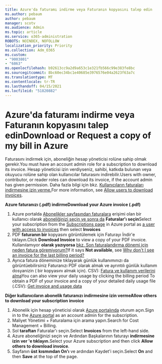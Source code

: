 ```yaml
---
title: Azure'da faturamı indirme veya Faturanın kopyasını talep edin
ms.author: pebaum
author: pebaum
manager: scotv
ms.audience: Admin
ms.topic: article
ms.service: o365-administration
ROBOTS: NOINDEX, NOFOLLOW
localization_priority: Priority
ms.collection: Adm_O365
ms.custom:
- "9003801"
- "6863"
ms.openlocfilehash: b92613cc9a2d9a653c1e321fb566c99e383fe8bc
ms.sourcegitcommit: 8bc60ec34bc1e40685e3976576e04a2623f63a7c
ms.translationtype: MT
ms.contentlocale: tr-TR
ms.lasthandoff: 04/15/2021
ms.locfileid: "51820882"
---
```

# <a name="download-or-request-a-copy-of-my-bill-in-azure"></a><span data-ttu-id="4363b-102">Azure'da faturamı indirme veya Faturanın kopyasını talep edin</span><span class="sxs-lookup"><span data-stu-id="4363b-102">Download or Request a copy of my bill in Azure</span></span>

<span data-ttu-id="4363b-103">Faturasını indirmek için, aboneliğin hesap yöneticisi rolüne sahip olmak gerekir.</span><span class="sxs-lookup"><span data-stu-id="4363b-103">You must have an account admin role for a subscription to download its invoice.</span></span> <span data-ttu-id="4363b-104">Hesap yöneticisi izin verdiyseniz, sahibi, katkıda bulunan veya okuyucu rolüne sahip olan kullanıcılar faturasını indirebilir.</span><span class="sxs-lookup"><span data-stu-id="4363b-104">Users with owner, contributor, or reader roles can download its invoice, if the account admin has given permission.</span></span> <span data-ttu-id="4363b-105">Daha fazla bilgi için bkz. [Kullanıcıların faturaları indirmesine izin verme.](https://docs.microsoft.com/azure/cost-management-billing/manage/manage-billing-access#opt-in)</span><span class="sxs-lookup"><span data-stu-id="4363b-105">For more information, see [Allow users to download invoices](https://docs.microsoft.com/azure/cost-management-billing/manage/manage-billing-access#opt-in).</span></span>

<span data-ttu-id="4363b-106">**Azure faturanızı (.pdf) indirme**</span><span class="sxs-lookup"><span data-stu-id="4363b-106">**Download your Azure invoice (.pdf)**</span></span>

1. <span data-ttu-id="4363b-107">Azure portalda [Abonelikler sayfasından faturalara](https://portal.azure.com/#blade/Microsoft_Azure_Billing/SubscriptionsBlade) erişimi olan bir kullanıcı olarak [aboneliğinizi seçin ve sonra da](https://docs.microsoft.com/azure/cost-management-billing/manage/manage-billing-access?WT.mc_id=Portal-Microsoft_Azure_Support) **Faturalar'ı seçin**</span><span class="sxs-lookup"><span data-stu-id="4363b-107">Select your subscription from the [Subscriptions page](https://portal.azure.com/#blade/Microsoft_Azure_Billing/SubscriptionsBlade) in Azure portal as [a user with access to invoices](https://docs.microsoft.com/azure/cost-management-billing/manage/manage-billing-access?WT.mc_id=Portal-Microsoft_Azure_Support) then select **Invoices**</span></span>
2. <span data-ttu-id="4363b-108">PDF **faturanın bir** kopyasını görüntülemek için Faturayı İndir'e tıklayın.</span><span class="sxs-lookup"><span data-stu-id="4363b-108">Click **Download Invoice** to view a copy of your PDF invoice.</span></span> <span data-ttu-id="4363b-109">Kullanılamıyor **olarak yazıyorsa** [bkz. Son faturalandırma dönemi için neden fatura göremiyorum?](https://docs.microsoft.com/azure/cost-management-billing/manage/download-azure-invoice-daily-usage-date?WT.mc_id=Portal-Microsoft_Azure_Support#noinvoice)</span><span class="sxs-lookup"><span data-stu-id="4363b-109">If it says **Not available**, see [Why don't I see an invoice for the last billing period?](https://docs.microsoft.com/azure/cost-management-billing/manage/download-azure-invoice-daily-usage-date?WT.mc_id=Portal-Microsoft_Azure_Support#noinvoice)</span></span>
3. <span data-ttu-id="4363b-110">Ayrıca fatura döneminize tıklayarak günlük kullanımınızı da görüntüebilirsiniz Faturanızı PDF olarak almak ve ayrıntılı günlük kullanım dosyanizin ( bir kopyasını almak için). CSV): [Fatura ve kullanım verilerini alma](https://docs.microsoft.com/azure/cost-management-billing/manage/download-azure-invoice-daily-usage-date?WT.mc_id=Portal-Microsoft_Azure_Support)</span><span class="sxs-lookup"><span data-stu-id="4363b-110">You can also view your daily usage by clicking the billing period To obtain a PDF of your invoice and a copy of your detailed daily usage file (.CSV): [Get invoice and usage data](https://docs.microsoft.com/azure/cost-management-billing/manage/download-azure-invoice-daily-usage-date?WT.mc_id=Portal-Microsoft_Azure_Support)</span></span>  

<span data-ttu-id="4363b-111">**Diğer kullanıcıların abonelik faturanızı indirmesine izin verme**</span><span class="sxs-lookup"><span data-stu-id="4363b-111">**Allow others to download your subscription invoice**</span></span>

1. <span data-ttu-id="4363b-112">Abonelik için hesap yöneticisi olarak [Azure portalında](https://portal.azure.com/) oturum açın.</span><span class="sxs-lookup"><span data-stu-id="4363b-112">Sign in to the [Azure portal](https://portal.azure.com/) as an account admin for the subscription.</span></span>
2. <span data-ttu-id="4363b-113">Maliyet Yönetimi + Faturalama için arama yapın.</span><span class="sxs-lookup"><span data-stu-id="4363b-113">Search for Cost Management + Billing.</span></span>
3. <span data-ttu-id="4363b-114">Sol **taraftan** Faturalar'ı seçin.</span><span class="sxs-lookup"><span data-stu-id="4363b-114">Select **Invoices** from the left-hand side.</span></span>
4. <span data-ttu-id="4363b-115">Azure aboneliğinizi seçin ve Ardından Başkalarının faturayı **indirmesine izin ver 'e tıklayın.**</span><span class="sxs-lookup"><span data-stu-id="4363b-115">Select your Azure subscription and then click **Allow others to download invoice**.</span></span>
5. <span data-ttu-id="4363b-116">Sayfanın **üst** **kısmından On'ı** ve ardından Kaydet'i seçin.</span><span class="sxs-lookup"><span data-stu-id="4363b-116">Select **On** and then **Save** at the top of the page.</span></span>
